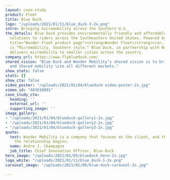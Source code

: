 ```yaml
---
layout: case-study
product: Fleet
title: Blue Duck
logo: "/uploads/2021/01/11/blue_duck-3-2x.png"
intro: Bringing micromobility across the Southern U.S.
the_details: Blue Duck provides environmentally friendly and affordable transportation
  solutions to riders across the Southeastern United States. Powered by <a href="https://www.wundermobility.com/fleet"
  title="Wunder Fleet product page"><strong>Wunder Fleet</strong></a>, their mantra
  is “Micromobility, Southern style.” Blue Duck, in partnership with Wunder Mobility,
  delivers micrmobility to smaller cities across the country.
company_url: https://www.flyblueduck.com/
shared_vision: "Blue Duck and Wunder Mobility’s shared vision is to bring micromobility
  and shared mobility \Lto all different markets."
show_stats: false
stats: []
show_cta: false
video_poster: "/uploads/2021/01/04/blueduck-video-poster-2x.jpg"
vimeo_id: "483610801"
case_study_cta:
  heading: ''
  external_url: ''
  supporting_image: ''
image_gallery:
- "/uploads/2021/01/04/blueduck-gallery1-2x.jpg"
- "/uploads/2021/01/04/blueduck-gallery2-2x.jpg"
- "/uploads/2021/01/04/blueduck-gallery3-2x.jpg"
quote:
  text: Wunder Mobility is a company that focuses on the client, and that’s where
    the relationship begins.
  name: Andre J. Champagne
  job_title: Chief Innovation Officer, Blue Duck
hero_image: "/uploads/2021/01/05/blueduck_hero-2x.jpg"
logo_white: "/uploads/2021/01/11/blue_duck-1-2x.png"
carousel_image: "/uploads/2021/01/08/blue-duck-carousel-2x.jpg"

---
```

